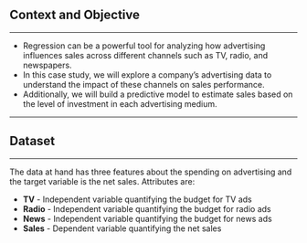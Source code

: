 ## **Context and Objective**
-------------------------------------------
- Regression can be a powerful tool for analyzing how advertising influences sales across different channels such as TV, radio, and newspapers.
- In this case study, we will explore a company’s advertising data to understand the impact of these channels on sales performance.
- Additionally, we will build a predictive model to estimate sales based on the level of investment in each advertising medium.
-------------------------
## **Dataset**
-------------------------
The data at hand has three features about the spending on advertising and the target variable is the net sales. Attributes are:
- **TV**    - Independent variable quantifying the budget for TV ads
- **Radio** - Independent variable quantifying the budget for radio ads 
- **News**  - Independent variable quantifying the budget for news ads
- **Sales** - Dependent variable quantifying the net sales
